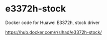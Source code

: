 # e3372h-stock
Docker code for Huawei E3372h, stock driver

https://hub.docker.com/r/slhad/e3372h-stock/
